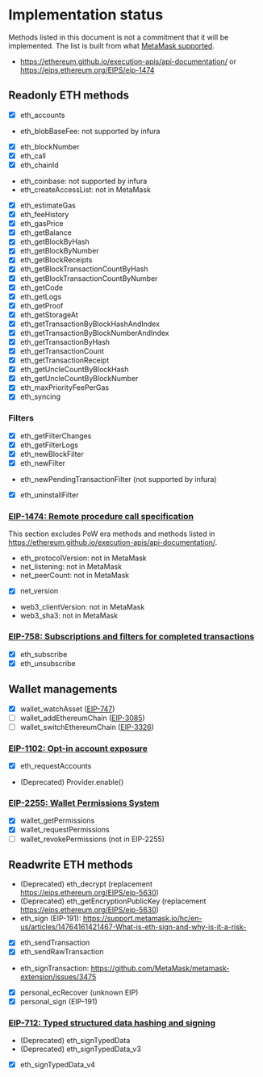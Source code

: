 # Implementation status

Methods listed in this document is not a commitment that it will be implemented.
The list is built from what [MetaMask supported](https://docs.metamask.io/wallet/reference/json-rpc-api/).

- <https://ethereum.github.io/execution-apis/api-documentation/> or <https://eips.ethereum.org/EIPS/eip-1474>

## Readonly ETH methods

- [x] eth_accounts
- eth_blobBaseFee: not supported by infura
- [x] eth_blockNumber
- [x] eth_call
- [x] eth_chainId
- eth_coinbase: not supported by infura
- eth_createAccessList: not in MetaMask
- [x] eth_estimateGas
- [x] eth_feeHistory
- [x] eth_gasPrice
- [x] eth_getBalance
- [x] eth_getBlockByHash
- [x] eth_getBlockByNumber
- [x] eth_getBlockReceipts
- [x] eth_getBlockTransactionCountByHash
- [x] eth_getBlockTransactionCountByNumber
- [x] eth_getCode
- [x] eth_getLogs
- [x] eth_getProof
- [x] eth_getStorageAt
- [x] eth_getTransactionByBlockHashAndIndex
- [x] eth_getTransactionByBlockNumberAndIndex
- [x] eth_getTransactionByHash
- [x] eth_getTransactionCount
- [x] eth_getTransactionReceipt
- [x] eth_getUncleCountByBlockHash
- [x] eth_getUncleCountByBlockNumber
- [x] eth_maxPriorityFeePerGas
- [x] eth_syncing

### Filters

- [x] eth_getFilterChanges
- [x] eth_getFilterLogs
- [x] eth_newBlockFilter
- [x] eth_newFilter
- eth_newPendingTransactionFilter (not supported by infura)
- [x] eth_uninstallFilter

### [EIP-1474: Remote procedure call specification](https://eips.ethereum.org/EIPS/eip-1474)

This section excludes PoW era methods and methods listed in <https://ethereum.github.io/execution-apis/api-documentation/>.

- eth_protocolVersion: not in MetaMask
- net_listening: not in MetaMask
- net_peerCount: not in MetaMask
- [x] net_version
- web3_clientVersion: not in MetaMask
- web3_sha3: not in MetaMask

### [EIP-758: Subscriptions and filters for completed transactions](https://eips.ethereum.org/EIPS/eip-758)

- [x] eth_subscribe
- [x] eth_unsubscribe

## Wallet managements

- [x] wallet_watchAsset ([EIP-747](https://eips.ethereum.org/EIPS/eip-747))
- [ ] wallet_addEthereumChain ([EIP-3085](https://eips.ethereum.org/EIPS/eip-3085))
- [ ] wallet_switchEthereumChain ([EIP-3326](https://eips.ethereum.org/EIPS/eip-3326))

### [EIP-1102: Opt-in account exposure](https://eips.ethereum.org/EIPS/eip-1102)

- [x] eth_requestAccounts
- (Deprecated) Provider.enable()

### [EIP-2255: Wallet Permissions System](https://eips.ethereum.org/EIPS/eip-2255)

- [x] wallet_getPermissions
- [x] wallet_requestPermissions
- [ ] wallet_revokePermissions (not in EIP-2255)

## Readwrite ETH methods

- (Deprecated) eth_decrypt (replacement <https://eips.ethereum.org/EIPS/eip-5630>)
- (Deprecated) eth_getEncryptionPublicKey (replacement <https://eips.ethereum.org/EIPS/eip-5630>)
- eth_sign (EIP-191): <https://support.metamask.io/hc/en-us/articles/14764161421467-What-is-eth-sign-and-why-is-it-a-risk->
- [x] eth_sendTransaction
- [x] eth_sendRawTransaction
- eth_signTransaction: <https://github.com/MetaMask/metamask-extension/issues/3475>
- [x] personal_ecRecover (unknown EIP)
- [x] personal_sign (EIP-191)

### [EIP-712: Typed structured data hashing and signing](https://eips.ethereum.org/EIPS/eip-712)

- (Deprecated) eth_signTypedData
- (Deprecated) eth_signTypedData_v3
- [x] eth_signTypedData_v4

